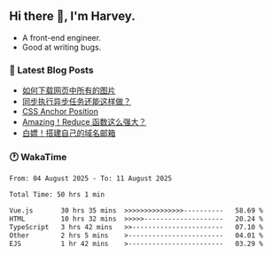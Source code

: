 ## Hi there 👋, I'm Harvey.

- A front-end engineer.
- Good at writing bugs.

### 📖 Latest Blog Posts
<!-- BLOG-POST-LIST:START -->
- [如何下载网页中所有的图片](https://blog.izou.top/posts/download-page-img/)
- [同步执行异步任务还能这样做？](https://blog.izou.top/posts/sync-executed/)
- [CSS Anchor Position](https://blog.izou.top/posts/css-anchor/)
- [Amazing！Reduce 函数这么强大？](https://blog.izou.top/posts/reduce-usage/)
- [白嫖！搭建自己的域名邮箱](https://blog.izou.top/posts/domain-mail/)
<!-- BLOG-POST-LIST:END -->

### 🕐 WakaTime
<!--START_SECTION:waka-->

```txt
From: 04 August 2025 - To: 11 August 2025

Total Time: 50 hrs 1 min

Vue.js       30 hrs 35 mins  >>>>>>>>>>>>>>>----------   58.69 %
HTML         10 hrs 32 mins  >>>>>--------------------   20.24 %
TypeScript   3 hrs 42 mins   >>-----------------------   07.10 %
Other        2 hrs 5 mins    >------------------------   04.01 %
EJS          1 hr 42 mins    >------------------------   03.29 %
```

<!--END_SECTION:waka-->
